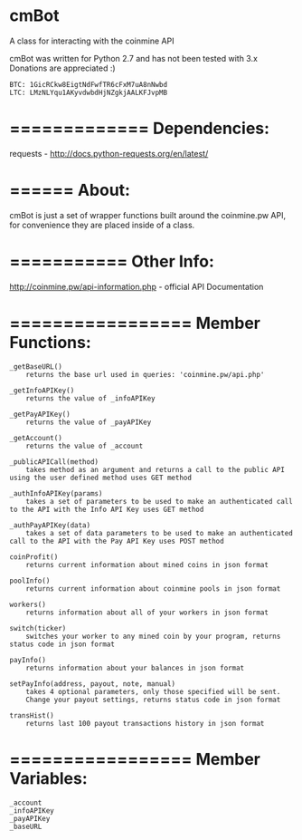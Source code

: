 # cmBot
A class for interacting with the coinmine API

cmBot was written for Python 2.7 and has not been tested with 3.x
Donations are appreciated :)

	BTC: 1GicRCkw8EigtNdFwfTR6cFxM7uA8nNwbd
	LTC: LMzNLYqu1AKyvdwbdHjNZgkjAALKFJvpMB

=============
Dependencies:
=============
requests - http://docs.python-requests.org/en/latest/

======
About:
======
cmBot is just a set of wrapper functions built around the coinmine.pw API, for convenience they are placed inside of a class.

===========
Other Info:
===========
http://coinmine.pw/api-information.php - official API Documentation

=================
Member Functions:
=================

	_getBaseURL()
		returns the base url used in queries: 'coinmine.pw/api.php'
	
	_getInfoAPIKey()
		returns the value of _infoAPIKey

	_getPayAPIKey()
		returns the value of _payAPIKey

	_getAccount()
		returns the value of _account

	_publicAPICall(method)
		takes method as an argument and returns a call to the public API using the user defined method uses GET method

	_authInfoAPIKey(params)
		takes a set of parameters to be used to make an authenticated call to the API with the Info API Key uses GET method

	_authPayAPIKey(data)
		takes a set of data parameters to be used to make an authenticated call to the API with the Pay API Key uses POST method

	coinProfit()
		returns current information about mined coins in json format

	poolInfo()
		returns current information about coinmine pools in json format

	workers()
		returns information about all of your workers in json format

	switch(ticker)
		switches your worker to any mined coin by your program, returns status code in json format

	payInfo()
		returns information about your balances in json format

	setPayInfo(address, payout, note, manual)
		takes 4 optional parameters, only those specified will be sent.
		Change your payout settings, returns status code in json format

	transHist()
		returns last 100 payout transactions history in json format

=================
Member Variables:
=================

	_account
	_infoAPIKey
	_payAPIKey
	_baseURL